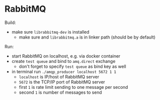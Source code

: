 # RabbitMQ

Build:

* make sure `librabbitmq-dev` is installed
  * make sure and `librabbitmq.a` is in linker path (should be by default)

Run:

* start RabbitMQ on localhost, e.g. via docker container
* create `test queue` and bind to `amq.direct` exchange
  * don't forget to specify `test queue` as bind key as well
* in terminal run `./amqp_producer localhost 5672 1 1`
  * `localhost` is IP/host of RabbitMQ server
  * `5672` is the TCP/IP port of RabbitMQ server
  * first `1` is rate limit sending to one message per second
  * second `1` is number of messages to send
